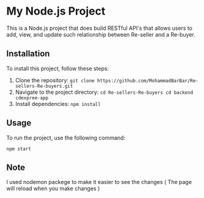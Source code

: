 # My Node.js Project

This is a Node.js project that does build RESTful API's that allows users to add, view, and update such
relationship between Re-seller and a Re-buyer.

## Installation

To install this project, follow these steps:

1. Clone the repository: `git clone https://github.com/MohammadBarBar/Re-sellers-Re-buyers.git`
2. Navigate to the project directory: `cd Re-sellers-Re-buyers cd backend cdexpree-app`
3. Install dependencies: `npm install`

## Usage

To run the project, use the following command:

```shell
npm start

```

## Note

I used nodemon packege to make it easier to see the changes ( The page will reload when you make changes )
